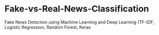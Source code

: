 # Fake-vs-Real-News-Classification
Fake News Detection using Machine Learning and Deep Learning (TF-IDF, Logistic Regression, Random Forest, Keras
